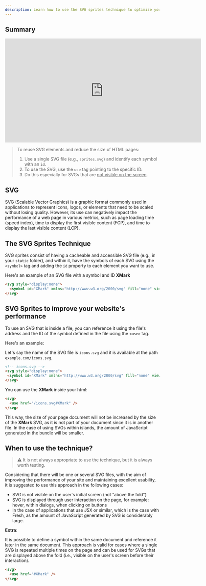 ```yaml
---
description: Learn how to use the SVG sprites technique to optimize your website's performance
---
```


## Summary

<iframe width="640" height="339" src="https://www.loom.com/embed/e34d5d715f7c4efaae18e4eca799edca" frameborder="0" webkitallowfullscreen mozallowfullscreen allowfullscreen></iframe>

> To reuse SVG elements and reduce the size of HTML pages:
>
> 1. Use a single SVG file (e.g., `sprites.svg`) and identify each symbol with
>    an `id`.
> 2. To use the SVG, use the `use` tag pointing to the specific ID.
> 3. Do this especially for SVGs that are <u>not visible on the screen</u>.

## SVG

SVG (Scalable Vector Graphics) is a graphic format commonly used in applications
to represent icons, logos, or elements that need to be scaled without losing
quality. However, its use can negatively impact the performance of a web page in
various metrics, such as page loading time (speed index), time to display the
first visible content (FCP), and time to display the last visible content (LCP).

## The SVG Sprites Technique

SVG sprites consist of having a cacheable and accessible SVG file (e.g., in your
`static` folder), and within it, have the symbols of each SVG using the
`<symbol>` tag and adding the `id` property to each element you want to use.

Here's an example of an SVG file with a symbol and ID **XMark**

```html
<svg style="display:none">
  <symbol id="XMark" xmlns="http://www.w3.org/2000/svg" fill="none" viewBox="0 0 24 24" stroke-width="1.5" stroke="currentColor"><path stroke-linecap="round" stroke-linejoin="round" d="M6 18L18 6M6 6l12 12" /></symbol>
</svg>
```

## SVG Sprites to improve your website's performance

To use an SVG that is inside a file, you can reference it using the file's
address and the ID of the symbol defined in the file using the `<use>` tag.

Here's an example:

Let's say the name of the SVG file is `icons.svg` and it is available at the
path `example.com/icons.svg`.

```html
<!-- icons.svg -->
<svg style="display:none">
 <symbol id="XMark" xmlns="http://www.w3.org/2000/svg" fill="none" viewBox="0 0 24 24" stroke-width="1.5" stroke="currentColor"><path stroke-linecap="round" stroke-linejoin="round" d="M6 18L18 6M6 6l12 12" /></symbol>
</svg>
```

You can use the **XMark** inside your html:

```html
<svg>
  <use href="/icons.svg#XMark" />
</svg>
```

This way, the size of your page document will not be increased by the size of
the **XMark** SVG, as it is not part of your document since it is in another
file. In the case of using SVGs within islands, the amount of JavaScript
generated in the bundle will be smaller.

## When to use the technique?

> ⚠️ It is not always appropriate to use the technique, but it is always worth
> testing.

Considering that there will be one or several SVG files, with the aim of
improving the performance of your site and maintaining excellent usability, it
is suggested to use this approach in the following cases:

- SVG is not visible on the user's initial screen (not "above the fold")
- SVG is displayed through user interaction on the page, for example: hover,
  within dialogs, when clicking on buttons
- In the case of applications that use JSX or similar, which is the case with
  Fresh, as the amount of JavaScript generated by SVG is considerably large.

**Extra:**

It is possible to define a symbol within the same document and reference it
later in the same document. This approach is valid for cases where a single SVG
is repeated multiple times on the page and can be used for SVGs that are
displayed above the fold (i.e., visible on the user's screen before their
interaction).

```html
<svg>
  <use href="#XMark" />
</svg>
```
